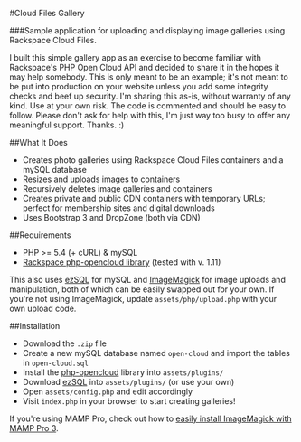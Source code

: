 #Cloud Files Gallery

###Sample application for uploading and displaying image galleries using Rackspace Cloud Files.

I built this simple gallery app as an exercise to become familiar with Rackspace's PHP Open Cloud API and decided to share it in the hopes it may help somebody. This is only meant to be an example; it's not meant to be put into production on your website unless you add some integrity checks and beef up security. I'm sharing this as-is, without warranty of any kind. Use at your own risk. The code is commented and should be easy to follow. Please don't ask for help with this, I'm just way too busy to offer any meaningful support. Thanks. :)

##What It Does
* Creates photo galleries using Rackspace Cloud Files containers and a mySQL database
* Resizes and uploads images to containers
* Recursively deletes image galleries and containers
* Creates private and public CDN containers with temporary URLs; perfect for membership sites and digital downloads
* Uses Bootstrap 3 and DropZone (both via CDN)

##Requirements

* PHP >= 5.4 (+ cURL) & mySQL
* [Rackspace php-opencloud library](https://github.com/rackspace/php-opencloud) (tested with v. 1.11)

This also uses [ezSQL](https://github.com/ezSQL/ezSQL) for mySQL and [ImageMagick](http://www.imagemagick.org) for image uploads and manipulation, both of which can be easily swapped out for your own. If you're not using ImageMagick, update `assets/php/upload.php` with your own upload code.

##Installation
* Download the `.zip` file
* Create a new mySQL database named `open-cloud` and import the tables in `open-cloud.sql`
* Install the [php-opencloud](https://github.com/rackspace/php-opencloud) library into `assets/plugins/`
* Download [ezSQL](https://github.com/ezSQL/ezSQL) into `assets/plugins/` (or use your own)
* Open `assets/config.php` and edit accordingly
* Visit `index.php` in your browser to start creating galleries!

If you're using MAMP Pro, check out how to [easily install ImageMagick with MAMP Pro 3](http://timgavin.tumblr.com/post/115425669995/easily-install-imagemagick-with-mamp-pro).